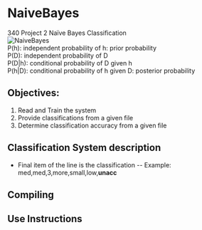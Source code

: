 # NaiveBayes
340 Project 2 Naïve Bayes Classification</br>
![NaiveBayes](<Picture1.png>)</br>
P(h): independent probability of h: prior probability</br>
P(D): independent probability of D</br>
P(D|h): conditional probability of D given h</br>
P(h|D): conditional probability of h given D: posterior probability</br>

## Objectives: 
1. Read and Train the system
2. Provide classifications from a given file
3. Determine classification accuracy from a given file

## Classification System description
- Final item of the line is the classification
  -- Example:  med,med,3,more,small,low,<b>unacc</b>

## Compiling 

## Use Instructions

